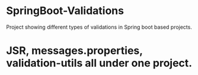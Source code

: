 # SpringBoot-Validations
Project showing different types of validations in Spring boot based projects.


# JSR, messages.properties, validation-utils all under one project.

